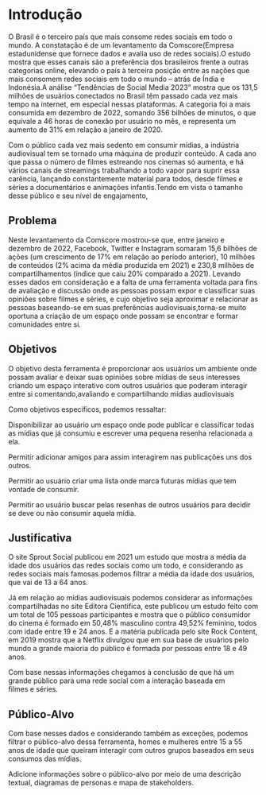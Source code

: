# Introdução
O Brasil é o terceiro país que mais consome redes sociais em todo o mundo. A constatação é de um levantamento da Comscore(Empresa estadunidense que fornece dados e avalia uso de redes sociais).O estudo mostra que esses canais são a preferência dos brasileiros frente a outras categorias online, elevando o país à terceira posição entre as nações que mais consomem redes sociais em todo o mundo – atrás de Índia e Indonésia.A análise “Tendências de Social Media 2023” mostra que os 131,5 milhões de usuários conectados no Brasil têm passado cada vez mais tempo na internet, em especial nessas plataformas. A categoria foi a mais consumida em dezembro de 2022, somando 356 bilhões de minutos, o que equivale a 46 horas de conexão por usuário no mês, e representa um aumento de 31% em relação a janeiro de 2020.

Com o público cada vez mais sedento em consumir mídias, a indústria audiovisual tem se tornado uma máquina de produzir conteúdo. A cada ano que passa o número de filmes estreando nos cinemas só aumenta, e há vários canais de streamings trabalhando a todo vapor para suprir essa carência, lançando constantemente material para todos, desde filmes e séries a documentários e animações infantis.Tendo em vista o tamanho desse público e seu nível de engajamento,

## Problema
Neste levantamento da Comscore mostrou-se que, entre janeiro e dezembro de 2022, Facebook, Twitter e Instagram somaram 15,6 bilhões de ações (um crescimento de 17% em relação ao período anterior), 10 milhões de conteúdos (2% acima da média produzida em 2021) e 230,8 milhões de compartilhamentos (índice que caiu 20% comparado a 2021).
Levando esses dados em consideração e a falta de uma ferramenta voltada para fins de avaliação e discussão onde as pessoas possam expor e classificar suas opiniões sobre filmes e séries, e cujo objetivo seja aproximar e relacionar as pessoas baseando-se em suas preferências audiovisuais,torna-se muito oportuna a criação de um espaço onde possam se encontrar e formar comunidades entre si.

## Objetivos

O objetivo desta ferramenta é proporcionar aos usuários um ambiente onde possam avaliar e deixar suas opiniões sobre mídias de seus interesses criando um espaço interativo com outros usuários que poderam interagir entre si comentando,avaliando e compartilhando mídias audiovisuais 

Como objetivos específicos, podemos ressaltar: 

Disponibilizar ao usuário um espaço onde pode publicar e classificar todas as mídias que já consumiu e escrever uma pequena resenha relacionada a ela.  

Permitir adicionar amigos para assim interagirem nas publicações uns dos outros.    

Permitir ao usuário criar uma lista onde marca futuras mídias que tem vontade de consumir. 

Permitir ao usuário buscar pelas resenhas de outros usuários para decidir se deve ou não consumir aquela mídia.
 
## Justificativa

O site Sprout Social publicou em 2021 um estudo que mostra a média da idade dos usuários das redes sociais como um todo, e considerando as redes sociais mais famosas podemos filtrar a média da idade dos usuários, que vai de 13 a 64 anos.
  
Já em relação ao mídias audiovisuais podemos considerar as informações compartilhadas no site Editora Cientifica, este publicou um estudo feito com um total de 105 pessoas participantes e mostra que o público consumidor do cinema é formado em 50,48% masculino contra 49,52% feminino, todos com idade entre 19 e 24 anos. E a matéria publicada pelo site Rock Content, em 2019 mostra que a Netflix divulgou que em sua base de usuários pelo mundo a grande maioria do público é formada por pessoas entre 18 e 49 anos.  

 Com base nessas informações chegamos à conclusão de que há um grande público para uma rede social com a interação baseada em filmes e séries.

## Público-Alvo

Com base nesses dados e considerando também as exceções, podemos filtrar o público-alvo dessa ferramenta, homes e mulheres entre 15 a 55 anos de idade que queiram interagir com outros grupos baseados em seus consumos das mídias.

Adicione informações sobre o público-alvo por meio de uma descrição textual, diagramas de personas e mapa de stakeholders.

